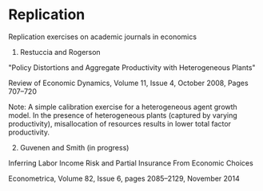 # Replication
Replication exercises on academic journals in economics


1. Restuccia and Rogerson 

"Policy Distortions and Aggregate Productivity with Heterogeneous Plants"

Review of Economic Dynamics, Volume 11, Issue 4, October 2008, Pages 707–720

Note: A simple calibration exercise for a heterogeneous agent growth model. In the presence of heterogeneous plants (captured by varying productivity), misallocation of resources results in lower total factor productivity. 



2. Guvenen and Smith (in progress)

Inferring Labor Income Risk and Partial Insurance From Economic Choices

Econometrica, Volume 82, Issue 6, pages 2085–2129, November 2014


